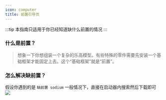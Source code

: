 ```yaml
---
icon: computer
title: 前置引导页
---
```

:::tip
本指南只适用于你已经知道缺什么前置的情况
:::
### 什么是前置？
> 想象一下你想组装一个复杂的乐高模型。有些特殊的零件需要先安装一个基础框架才能固定上去。这个“基础框架”就是“前置”。
### 怎么解决缺前置？
假设你遇到的是 `缺前置 sodium`
一般情况下，直接在启动器内搜索然后下载即可
<img src="/assets/image/下载模组.png">